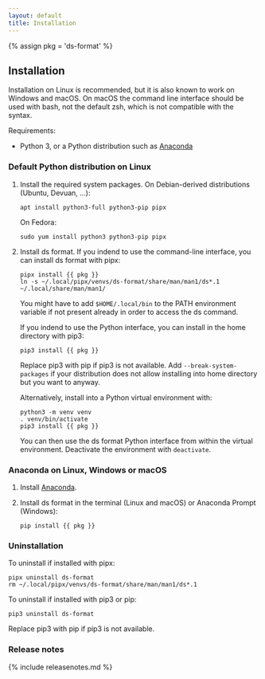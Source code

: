 ```yaml
---
layout: default
title: Installation
---
```


{% assign pkg = 'ds-format' %}

## Installation

Installation on Linux is recommended, but it is also known to work on Windows
and macOS. On macOS the command line interface should be used with bash, not
the default zsh, which is not compatible with the syntax.

Requirements:

- Python 3, or a Python distribution such
as [Anaconda](https://www.anaconda.com/distribution/)

### Default Python distribution on Linux

1. Install the required system packages. On Debian-derived distributions (Ubuntu, Devuan, ...):

   ```
   apt install python3-full python3-pip pipx
   ```

   On Fedora:

   ```
   sudo yum install python3 python3-pip pipx
   ```

2. Install ds format. If you indend to use the command-line interface, you can
   install ds format with pipx:

   ```
   pipx install {{ pkg }}
   ln -s ~/.local/pipx/venvs/ds-format/share/man/man1/ds*.1 ~/.local/share/man/man1/
   ```

   You might have to add `$HOME/.local/bin` to the PATH environment variable
   if not present already in order to access the ds command.

   If you indend to use the Python interface, you can install in the home
   directory with pip3:

   ```
   pip3 install {{ pkg }}
   ```

   Replace pip3 with pip if pip3 is not available. Add `--break-system-packages`
   if your distribution does not allow installing into home directory but you
   want to anyway.

   Alternatively, install into a Python virtual environment with:

   ```
   python3 -m venv venv
   . venv/bin/activate
   pip3 install {{ pkg }}
   ```

   You can then use the ds format Python interface from within the virtual
   environment. Deactivate the environment with `deactivate`.

### Anaconda on Linux, Windows or macOS

1. Install [Anaconda](https://www.anaconda.com/download).

2. Install ds format in the terminal (Linux and macOS) or Anaconda Prompt
   (Windows):

   ```
   pip install {{ pkg }}
   ```

### Uninstallation

To uninstall if installed with pipx:

```
pipx uninstall ds-format
rm ~/.local/pipx/venvs/ds-format/share/man/man1/ds*.1
```

To uninstall if installed with pip3 or pip:

```
pip3 uninstall ds-format
```

Replace pip3 with pip if pip3 is not available.

### Release notes

{% include releasenotes.md %}
